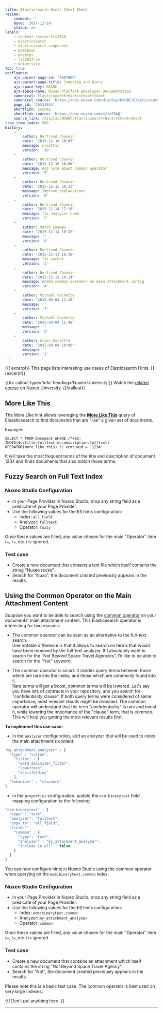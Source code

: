 ```yaml
---
title: Elasticsearch Hints Cheat Sheet
review:
    comment: ''
    date: '2017-12-14'
    status: ok
labels:
    - content-review-lts2016
    - elasticsearch
    - elasticsearch-component
    - bdelbosc
    - excerpt
    - lts2017-ok
    - university
toc: true
confluence:
    ajs-parent-page-id: '4687860'
    ajs-parent-page-title: Indexing and Query
    ajs-space-key: NXDOC
    ajs-space-name: Nuxeo Platform Developer Documentation
    canonical: Elasticsearch+Hints+Cheat+Sheet
    canonical_source: 'https://doc.nuxeo.com/display/NXDOC/Elasticsearch+Hints+Cheat+Sheet'
    page_id: '26313934'
    shortlink: zoSRAQ
    shortlink_source: 'https://doc.nuxeo.com/x/zoSRAQ'
    source_link: /display/NXDOC/Elasticsearch+Hints+Cheat+Sheet
tree_item_index: 900
history:
    -
        author: Bertrand Chauvin
        date: '2015-12-16 10:07'
        message: ormattin
        version: '10'
    -
        author: Bertrand Chauvin
        date: '2015-12-16 10:06'
        message: Add note about common operator
        version: '9'
    -
        author: Bertrand Chauvin
        date: '2015-12-15 10:33'
        message: Improve explanations
        version: '8'
    -
        author: Bertrand Chauvin
        date: '2015-12-14 17:10'
        message: fix analyzer name
        version: '7'
    -
        author: Manon Lumeau
        date: '2015-12-14 10:32'
        message: ''
        version: '6'
    -
        author: Bertrand Chauvin
        date: '2015-12-11 16:16'
        message: fix anchor
        version: '5'
    -
        author: Bertrand Chauvin
        date: '2015-12-11 16:14'
        message: Added common operator on main attachment config
        version: '4'
    -
        author: Michaël Vachette
        date: '2015-08-04 12:28'
        message: ''
        version: '3'
    -
        author: Michaël Vachette
        date: '2015-08-04 11:49'
        message: ''
        version: '2'
    -
        author: Alain Escaffre
        date: '2015-08-04 10:08'
        message: ''
        version: '1'
---
```


{{! excerpt}}
This page lists interesting use cases of Elasticsearch Hints.
{{! /excerpt}}

{{#> callout type='info' heading='Nuxeo University'}}
Watch the [related course](https://university.nuxeo.com/learn/course/internal/view/elearning/134/configuring-searches-in-nuxeo-studio-modeler-designer) on Nuxeo University.
{{/callout}}

## More Like This

The More Like hint allows leveraging the [**More Like This**](https://www.elastic.co/guide/en/elasticsearch/reference/current/query-dsl-mlt-query.html) query of Eleasticsearch to find documents that are "like" a given set of documents.

Example:
```
SELECT * FROM Document WHERE /*+ES: INDEX(dc:title.fulltext,dc:description.fulltext) OPERATOR(more_like_this) */ ecm:uuid = '1234'
```

It will take the most frequent terms of the title and description of document 1234 and finds documents that also match those terms.

## Fuzzy Search on Full Text Index

### Nuxeo Studio Configuration

- In your Page Provider in Nuxeo Studio, drop any string field as a predicate of your Page Provider.
- Use the following values for the ES hints configuration:
    - Index: `all_field`
    - Analyzer: `fulltext`
    - Operator: `fuzzy`

Once these values are filled, any value chosen for the main "Operator" item (`=`, `!=`, etc.) is ignored.

### Test case

- Create a new document that contains a text file which itself contains the string "Nuxeo rocks".
- Search for "Nuxo", the document created previously appears in the results.

## Using the Common Operator on the Main Attachment Content

Suppose you want to be able to search using the [common operator](https://www.elastic.co/guide/en/elasticsearch/reference/1.5/query-dsl-common-terms-query.html) on your documents' main attachment content. This Elasticsearch operator is interesting for two reasons:

- The common operator can be seen as an alternative to the full-text search.</br>
  One notable difference is that it allows to search on terms that would have been removed by the full-text analyzer. If I absolutely want to search for the &ldquo;Not Beyond Space Travel Agencies&rdquo;, I&rsquo;d like to be able to search for the &ldquo;Not&rdquo; keyword.

- The common operator is smart. It divides query terms between those which are rare into the index, and those which are commonly found into it.</br>
  Rare terms will get a boost, common terms will be lowered. Let's say you have lots of contracts in your repository, and you search for "confidentiality clause". If both query terms were considered of same importance, most relevant results might be drowned. The common operator will understand that the term "confidentiality" is rare and boost it, while lowering the importance of the "clause" term, that is common. This will help you getting the most relevant results first.

**To implement this use case:**

- In the `analyzer` configuration, add an analyzer that will be used to index the main attachment's content:

```js
"my_attachment_analyzer" : {
  "type" : "custom",
    "filter" : [
      "word_delimiter_filter",
      "lowercase",
      "asciifolding"
    ],
  "tokenizer" : "standard"
}
```

- In the `properties` configuration, update the `ecm:binarytext` field mapping configuration to the following:

```js
"ecm:binarytext" : {
  "type" : "text",
  "analyzer": "fulltext",
  "copy_to": "all_field",
  "fields":
    "common" : {
      "type": "text",
      "analyzer" : "my_attachment_analyzer",
      "include_in_all" : false
    }
  }
}
```

You can now configure hints in Nuxeo Studio using the common operator when querying on the `ecm:binarytext.common` index.

### Nuxeo Studio Configuration

- In your Page Provider in Nuxeo Studio, drop any string field as a predicate of your Page Provider.
- Use the following values for the ES hints configuration:
    - Index: `ecm:binarytext.common`
    - Analyzer: `my_attachment_analyzer`
    - Operator: `common`

Once these values are filled, any value chosen for the main "Operator" item (`=`, `!=`, etc.) is ignored.

### Test case

- Create a new document that contains an attachment which itself contains the string "Not Beyond Space Travel Agency".
- Search for "Not", the document created previously appears in the results.

Please note this is a basic test case. The common operator is best used on very large indexes.

{{! Don't put anything here. }}

* * *
